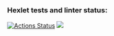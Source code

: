 ### Hexlet tests and linter status:
[![Actions Status](https://github.com/cherezof/frontend-project-lvl1/workflows/hexlet-check/badge.svg)](https://github.com/cherezof/frontend-project-lvl1/actions)
<a href="https://codeclimate.com/github/cherezof/frontend-project-lvl1/maintainability"><img src="https://api.codeclimate.com/v1/badges/d965e5e1cb3d4eaa8559/maintainability" /></a>